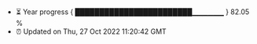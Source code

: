 - ⏳ Year progress { ████████████████████████▁▁▁▁▁▁ } 82.05 %
- ⏰ Updated on Thu, 27 Oct 2022 11:20:42 GMT


